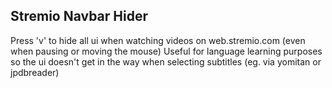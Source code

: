 ## Stremio Navbar Hider

Press 'v' to hide all ui when watching videos on web.stremio.com (even when pausing or moving the mouse)
Useful for language learning purposes so the ui doesn't get in the way when selecting subtitles (eg. via yomitan or jpdbreader)